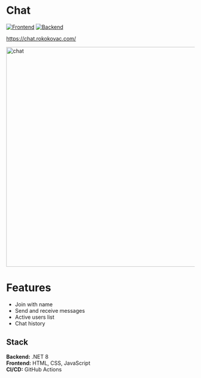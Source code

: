 # Chat
[![Frontend](https://github.com/kova98/Chat/actions/workflows/static.yml/badge.svg)](https://github.com/kova98/Chat/actions/workflows/static.yml)
[![Backend](https://github.com/kova98/Chat/actions/workflows/server.yml/badge.svg)](https://github.com/kova98/Chat/actions/workflows/server.yml)

https://chat.rokokovac.com/

<img width="588" alt="chat" src="https://github.com/kova98/Chat/assets/28999034/2fd196d7-c3b8-4ad0-9c67-502a26cec731">

# Features
- Join with name
- Send and receive messages
- Active users list
- Chat history

## Stack
**Backend:** .NET 8   
**Frontend:** HTML, CSS, JavaScript  
**CI/CD:** GitHub Actions  
